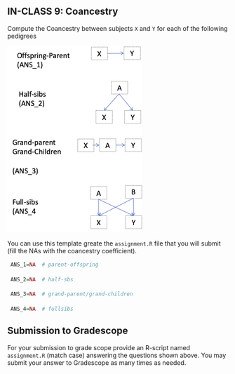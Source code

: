 ## IN-CLASS 9: Coancestry

Compute the Coancestry between subjects `X` and `Y` for each of the following pedigrees

![http://url/to/img.png](https://github.com/gdlc/STAT_GEN/blob/main/INCLASS/PEDIGREES.png)


You can use this template greate the `assignment.R` file that you will submit (fill the NAs with the coancestry coefficient).


```r
 ANS_1=NA  # parent-offspring
 
 ANS_2=NA  # half-sbs

 ANS_3=NA  # grand-parent/grand-children

 ANS_4=NA  # fullsibs

```


## Submission to Gradescope

For your submission to grade scope provide an R-script named `assignment.R` (match case) answering the questions shown above. You may submit your answer to Gradescope as many times as needed.
